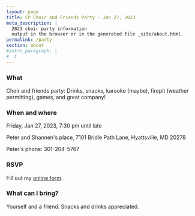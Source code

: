 ```yaml
---
layout: page
title: CP Choir and Friends Party - Jan 27, 2023
meta_description: |
  2023 choir party information 
  output in the browser or in the generated file _site/about.html.
permalink: /party
section: about
#intro_paragraph: |
#  C
---
```


### What

Choir and friends party: Drinks, snacks, karaoke (maybe), firepit (weather permitting), games, and great company!

### When and where

Friday, Jan 27, 2023, 7:30 pm until late

Peter and Shannen's place, 7101 Bridle Path Lane, Hyattsville, MD 20278

Peter's phone: 301-204-5767

### RSVP

<div id="wufoo-zvmbipn10wz6d0"> Fill out my <a href="https://pburkholder.wufoo.com/forms/zvmbipn10wz6d0">online form</a>. 
</div>
<script 
type="text/javascript"> var zvmbipn10wz6d0; (function(d, t) { var s = d.createElement(t), options = { 'userName':'pburkholder', 'formHash':'zvmbipn10wz6d0', 'autoResize':true, 'height':'456', 'async':true, 'host':'wufoo.com', 'header':'show', 'ssl':true }; s.src = ('https:' == d.location.protocol ?'https://':'http://') + 'secure.wufoo.com/scripts/embed/form.js'; s.onload = s.onreadystatechange = function() { var rs = this.readyState; if (rs) if (rs != 'complete') if (rs != 'loaded') return; try { zvmbipn10wz6d0 = new WufooForm(); zvmbipn10wz6d0.initialize(options); zvmbipn10wz6d0.display(); } catch (e) { } }; var scr = d.getElementsByTagName(t)[0], par = scr.parentNode; par.insertBefore(s, scr); })(document, 'script'); 
</script>

### What can I bring?

Yourself and a friend. Snacks and drinks appreciated.